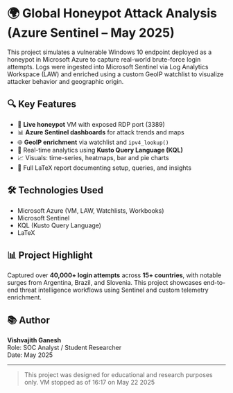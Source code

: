# 🌍 Global Honeypot Attack Analysis (Azure Sentinel – May 2025)

This project simulates a vulnerable Windows 10 endpoint deployed as a honeypot in Microsoft Azure to capture real-world brute-force login attempts. Logs were ingested into Microsoft Sentinel via Log Analytics Workspace (LAW) and enriched using a custom GeoIP watchlist to visualize attacker behavior and geographic origin.

## 🔍 Key Features
- 🚨 **Live honeypot** VM with exposed RDP port (3389)
- 📊 **Azure Sentinel dashboards** for attack trends and maps
- 🌐 **GeoIP enrichment** via watchlist and `ipv4_lookup()`
- 🧠 Real-time analytics using **Kusto Query Language (KQL)**
- 📈 Visuals: time-series, heatmaps, bar and pie charts
- 🧾 Full LaTeX report documenting setup, queries, and insights


## 🛠 Technologies Used
- Microsoft Azure (VM, LAW, Watchlists, Workbooks)
- Microsoft Sentinel
- KQL (Kusto Query Language)
- LaTeX

## 📊 Project Highlight
Captured over **40,000+ login attempts** across **15+ countries**, with notable surges from Argentina, Brazil, and Slovenia. This project showcases end-to-end threat intelligence workflows using Sentinel and custom telemetry enrichment.

## 📚 Author
**Vishvajith Ganesh**  
Role: SOC Analyst / Student Researcher  
Date: May 2025

---

> This project was designed for educational and research purposes only.
> VM stopped as of 16:17 on May 22 2025
